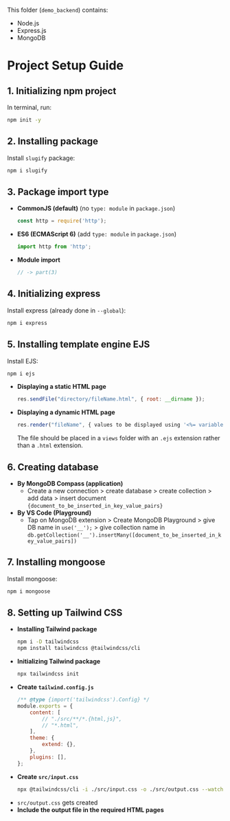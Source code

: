 This folder (`demo_backend`) contains:
- Node.js
- Express.js
- MongoDB

# Project Setup Guide

## 1. Initializing npm project
In terminal, run:
```sh
npm init -y
```

## 2. Installing package
Install `slugify` package:
```sh
npm i slugify
```

## 3. Package import type
- **CommonJS (default)** (no `type: module` in `package.json`)
    ```js
    const http = require('http');
    ```
- **ES6 (ECMAScript 6)** (add `type: module` in `package.json`)
    ```js
    import http from 'http';
    ```
- **Module import**
    ```js
    // -> part(3)
    ```

## 4. Initializing express
Install express (already done in `--global`):
```sh
npm i express
```

## 5. Installing template engine EJS
Install EJS:
```sh
npm i ejs
```
- **Displaying a static HTML page**
    ```js
    res.sendFile("directory/fileName.html", { root: __dirname });
    ```
- **Displaying a dynamic HTML page**
    ```js
    res.render("fileName", { values to be displayed using '<%= variable %>' are passed as objects });
    ```
    The file should be placed in a `views` folder with an `.ejs` extension rather than a `.html` extension.

## 6. Creating database
- **By MongoDB Compass (application)**
    - Create a new connection > create database > create collection > add data > insert document `{document_to_be_inserted_in_key_value_pairs}`
- **By VS Code (Playground)**
    - Tap on MongoDB extension > Create MongoDB Playground > give DB name in `use('__');` > give collection name in `db.getCollection('__').insertMany([document_to_be_inserted_in_key_value_pairs])`

## 7. Installing mongoose
Install mongoose:
```sh
npm i mongoose
```

## 8. Setting up Tailwind CSS
- **Installing Tailwind package**
    ```sh
    npm i -D tailwindcss
    npm install tailwindcss @tailwindcss/cli
    ```
- **Initializing Tailwind package**
    ```sh
    npx tailwindcss init
    ```
- **Create `tailwind.config.js`**
    ```js
    /** @type {import('tailwindcss').Config} */
    module.exports = {
        content: [
            // "./src/**/*.{html,js}",
            // "*.html",
        ],
        theme: {
            extend: {},
        },
        plugins: [],
    };
    ```
- **Create `src/input.css`**
    ```sh
    npx @tailwindcss/cli -i ./src/input.css -o ./src/output.css --watch
    ```
- `src/output.css` gets created
- **Include the output file in the required HTML pages**
